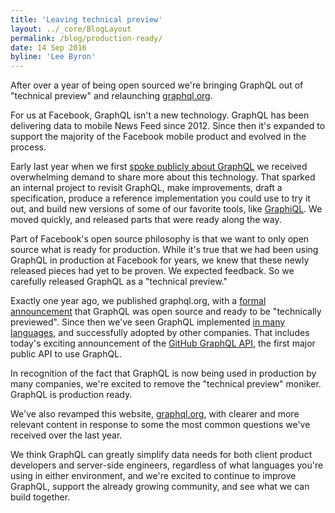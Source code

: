 ```yaml
---
title: 'Leaving technical preview'
layout: ../_core/BlogLayout
permalink: /blog/production-ready/
date: 14 Sep 2016
byline: 'Lee Byron'
---
```


After over a year of being open sourced we're bringing GraphQL out of "technical preview" and relaunching [graphql.org](http://graphql.org/).

For us at Facebook, GraphQL isn't a new technology. GraphQL has been delivering data to mobile News Feed since 2012. Since then it's expanded to support the majority of the Facebook mobile product and evolved in the process.

Early last year when we first [spoke publicly about GraphQL](https://www.youtube.com/watch?v=9sc8Pyc51uU) we received overwhelming demand to share more about this technology. That sparked an internal project to revisit GraphQL, make improvements, draft a specification, produce a reference implementation you could use to try it out, and build new versions of some of our favorite tools, like [GraphiQL](https://github.com/graphql/graphiql). We moved quickly, and released parts that were ready along the way.

Part of Facebook's open source philosophy is that we want to only open source what is ready for production. While it's true that we had been using GraphQL in production at Facebook for years, we knew that these newly released pieces had yet to be proven. We expected feedback. So we carefully released GraphQL as a "technical preview."

Exactly one year ago, we published graphql.org, with a [formal announcement](/blog/graphql-a-query-language/) that GraphQL was open source and ready to be "technically previewed". Since then we've seen GraphQL implemented [in many languages](/code/), and successfully adopted by other companies. That includes today's exciting announcement of the [GitHub GraphQL API](http://githubengineering.com/the-github-graphql-api/), the first major public API to use GraphQL.

In recognition of the fact that GraphQL is now being used in production by many companies, we're excited to remove the "technical preview" moniker. GraphQL is production ready.

We've also revamped this website, [graphql.org](http://graphql.org/), with clearer and more relevant content in response to some the most common questions we've received over the last year.

We think GraphQL can greatly simplify data needs for both client product developers and server-side engineers, regardless of what languages you're using in either environment, and we're excited to continue to improve GraphQL, support the already growing community, and see what we can build together.

